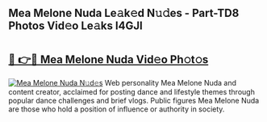## Mea Melone Nuda Le𝚊k𝚎d N𝚞𝚍es - Part-TD8 Photos Vid𝚎o Le𝚊ks l4GJI

# <h2><a href="http://fbd7b16.evod.top/?m=Mea+Melone+Nuda">🔗 👉🔴 Mea Melone Nuda Vid𝚎o Ph𝚘t𝚘s</a></h2>

[![Mea Melone Nuda N𝚞d𝚎s](https://i.imgur.com/8V9OHl7.gif)](http://fbd7b16.evod.top/?m=Mea+Melone+Nuda)
Web personality Mea Melone Nuda and content creator, acclaimed for posting dance and lifestyle themes through popular dance challenges and brief vlogs. Public figures Mea Melone Nuda are those who hold a position of influence or authority in society. 
